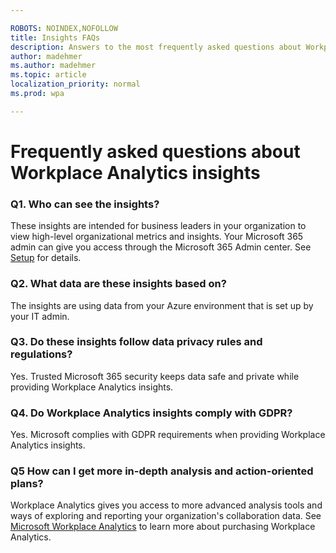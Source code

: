 ```yaml
---

ROBOTS: NOINDEX,NOFOLLOW
title: Insights FAQs
description: Answers to the most frequently asked questions about Workplace Analytics insights
author: madehmer
ms.author: madehmer
ms.topic: article
localization_priority: normal 
ms.prod: wpa

---
```

# Frequently asked questions about Workplace Analytics insights

### Q1. Who can see the insights?

These insights are intended for business leaders in your organization to view high-level organizational metrics and insights. Your Microsoft 365 admin can give you access through the Microsoft 365 Admin center. See [Setup](setup.md) for details.

### Q2. What data are these insights based on?

The insights are using data from your Azure environment that is set up by your IT admin.

### Q3. Do these insights follow data privacy rules and regulations?

Yes. Trusted Microsoft 365 security keeps data safe and private while providing Workplace Analytics insights.

### Q4. Do Workplace Analytics insights comply with GDPR?

Yes. Microsoft complies with GDPR requirements when providing Workplace Analytics insights.

### Q5 How can I get more in-depth analysis and action-oriented plans?

Workplace Analytics gives you access to more advanced analysis tools and ways of exploring and reporting your organization's collaboration data. See [Microsoft Workplace Analytics](https://microsoft.com/microsoft-365/business/workplace-analytics) to learn more about purchasing Workplace Analytics.
